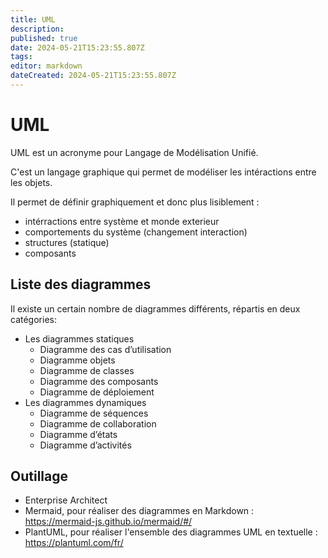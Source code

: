 ```yaml
---
title: UML
description: 
published: true
date: 2024-05-21T15:23:55.807Z
tags: 
editor: markdown
dateCreated: 2024-05-21T15:23:55.807Z
---
```


# UML

UML est un acronyme pour Langage de Modélisation Unifié.

C'est un langage graphique qui permet de modéliser les intéractions entre les objets.

Il permet de définir graphiquement et donc plus lisiblement :

- intérractions entre système et monde exterieur
- comportements du système (changement interaction)
- structures (statique)
- composants

## Liste des diagrammes

Il existe un certain nombre de diagrammes différents, répartis en deux catégories:

- Les diagrammes statiques
	- Diagramme des cas d’utilisation
	- Diagramme objets
	- Diagramme de classes
	- Diagramme des composants
	- Diagramme de déploiement
- Les diagrammes dynamiques
	- Diagramme de séquences
	- Diagramme de collaboration
	- Diagramme d’états 
	- Diagramme d’activités
    
## Outillage

- Enterprise Architect
- Mermaid, pour réaliser des diagrammes en Markdown : <https://mermaid-js.github.io/mermaid/#/>
- PlantUML, pour réaliser l'ensemble des diagrammes UML en textuelle : <https://plantuml.com/fr/>
